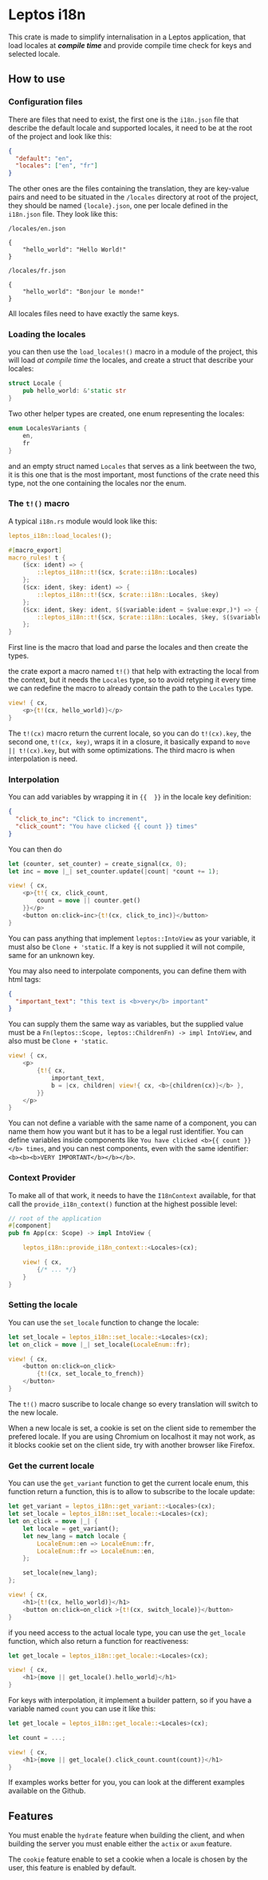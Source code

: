 # Leptos i18n

This crate is made to simplify internalisation in a Leptos application, that load locales at **_compile time_** and provide compile time check for keys and selected locale.

## How to use

### Configuration files

There are files that need to exist, the first one is the `i18n.json` file that describe the default locale and supported locales, it need to be at the root of the project and look like this:

```json
{
  "default": "en",
  "locales": ["en", "fr"]
}
```

The other ones are the files containing the translation, they are key-value pairs and need to be situated in the `/locales` directory at root of the project, they should be named `{locale}.json`, one per locale defined in the `i18n.json` file.
They look like this:

```
/locales/en.json

{
    "hello_world": "Hello World!"
}

/locales/fr.json

{
    "hello_world": "Bonjour le monde!"
}

```

All locales files need to have exactly the same keys.

### Loading the locales

you can then use the `load_locales!()` macro in a module of the project, this will load _at compile time_ the locales, and create a struct that describe your locales:

```rust
struct Locale {
    pub hello_world: &'static str
}
```

Two other helper types are created, one enum representing the locales:

```rust
enum LocalesVariants {
    en,
    fr
}
```

and an empty struct named `Locales` that serves as a link beetween the two, it is this one that is the most important, most functions of the crate need this type, not the one containing the locales nor the enum.

### The `t!()` macro

A typical `i18n.rs` module would look like this:

```rust
leptos_i18n::load_locales!();

#[macro_export]
macro_rules! t {
    ($cx: ident) => {
        ::leptos_i18n::t!($cx, $crate::i18n::Locales)
    };
    ($cx: ident, $key: ident) => {
        ::leptos_i18n::t!($cx, $crate::i18n::Locales, $key)
    };
    ($cx: ident, $key: ident, $($variable:ident = $value:expr,)*) => {
        ::leptos_i18n::t!($cx, $crate::i18n::Locales, $key, $($variable = $value,)*)
    };
}
```

First line is the macro that load and parse the locales and then create the types.

the crate export a macro named `t!()` that help with extracting the local from the context, but it needs the `Locales` type,
so to avoid retyping it every time we can redefine the macro to already contain the path to the `Locales` type.

```rust
view! { cx,
    <p>{t!(cx, hello_world)}</p>
}
```

The `t!(cx)` macro return the current locale, so you can do `t!(cx).key`, the second one, `t!(cx, key)`, wraps it in a closure, it basically expand to `move || t!(cx).key`, but with some optimizations.
The third macro is when interpolation is need.

### Interpolation

You can add variables by wrapping it in `{{  }}` in the locale key definition:

```json
{
  "click_to_inc": "Click to increment",
  "click_count": "You have clicked {{ count }} times"
}
```

You can then do

```rust
let (counter, set_counter) = create_signal(cx, 0);
let inc = move |_| set_counter.update(|count| *count += 1);

view! { cx,
    <p>{t!{ cx, click_count,
        count = move || counter.get()
    }}</p>
    <button on:click=inc>{t!(cx, click_to_inc)}</button>
}

```

You can pass anything that implement `leptos::IntoView` as your variable, it must also be `Clone + 'static`. If a key is not supplied it will not compile, same for an unknown key.

You may also need to interpolate components, you can define them with html tags:

```json
{
  "important_text": "this text is <b>very</b> important"
}
```

You can supply them the same way as variables, but the supplied value must be a `Fn(leptos::Scope, leptos::ChildrenFn) -> impl IntoView`, and also must be `Clone + 'static`.

```rust
view! { cx,
    <p>
        {t!{ cx,
            important_text,
            b = |cx, children| view!{ cx, <b>{children(cx)}</b> },
        }}
    </p>
}

```

You can not define a variable with the same name of a component, you can name them how you want but it has to be a legal rust identifier. You can define variables inside components like `You have clicked <b>{{ count }}</b> times`, and you can nest components, even with the same identifier: `<b><b><b>VERY IMPORTANT</b></b></b>`.

### Context Provider

To make all of that work, it needs to have the `I18nContext` available, for that call the `provide_i18n_context()` function at the highest possible level:

```rust
// root of the application
#[component]
pub fn App(cx: Scope) -> impl IntoView {

    leptos_i18n::provide_i18n_context::<Locales>(cx);

    view! { cx,
        {/* ... */}
    }
}
```

### Setting the locale

You can use the `set_locale` function to change the locale:

```rust
let set_locale = leptos_i18n::set_locale::<Locales>(cx);
let on_click = move |_| set_locale(LocaleEnum::fr);

view! { cx,
    <button on:click=on_click>
        {t!(cx, set_locale_to_french)}
    </button>
}

```

The `t!()` macro suscribe to locale change so every translation will switch to the new locale.

When a new locale is set, a cookie is set on the client side to remember the prefered locale. If you are using Chromium on localhost it may not work, as it blocks cookie set on the client side, try with another browser like Firefox.

### Get the current locale

You can use the `get_variant` function to get the current locale enum, this function return a function, this is to allow to subscribe to the locale update:

```rust
let get_variant = leptos_i18n::get_variant::<Locales>(cx);
let set_locale = leptos_i18n::set_locale::<Locales>(cx);
let on_click = move |_| {
    let locale = get_variant();
    let new_lang = match locale {
        LocaleEnum::en => LocaleEnum::fr,
        LocaleEnum::fr => LocaleEnum::en,
    };

    set_locale(new_lang);
};

view! { cx,
    <h1>{t!(cx, hello_world)}</h1>
    <button on:click=on_click >{t!(cx, switch_locale)}</button>
}
```

if you need access to the actual locale type, you can use the `get_locale` function, which also return a function for reactiveness:

```rust
let get_locale = leptos_i18n::get_locale::<Locales>(cx);

view! { cx,
    <h1>{move || get_locale().hello_world}</h1>
}

```

For keys with interpolation, it implement a builder pattern, so if you have a variable named `count` you can use it like this:

```rust
let get_locale = leptos_i18n::get_locale::<Locales>(cx);

let count = ...;

view! { cx,
    <h1>{move || get_locale().click_count.count(count)}</h1>
}
```

If examples works better for you, you can look at the different examples available on the Github.

## Features

You must enable the `hydrate` feature when building the client, and when building the server you must enable either the `actix` or `axum` feature.

The `cookie` feature enable to set a cookie when a locale is chosen by the user, this feature is enabled by default.
